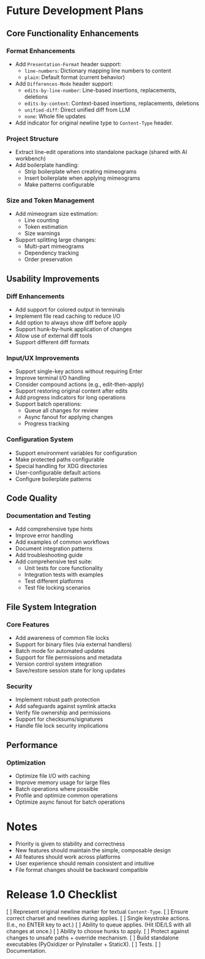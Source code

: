 # Future Development Plans

## Core Functionality Enhancements

### Format Enhancements
- Add `Presentation-Format` header support:
  - `line-numbers`: Dictionary mapping line numbers to content
  - `plain`: Default format (current behavior)
- Add `Differences-Mode` header support:
  - `edits-by-line-number`: Line-based insertions, replacements, deletions
  - `edits-by-context`: Context-based insertions, replacements, deletions
  - `unified-diff`: Direct unified diff from LLM
  - `none`: Whole file updates
- Add indicator for original newline type to `Content-Type` header.

### Project Structure
- Extract line-edit operations into standalone package (shared with AI
  workbench)
- Add boilerplate handling:
  - Strip boilerplate when creating mimeograms
  - Insert boilerplate when applying mimeograms
  - Make patterns configurable

### Size and Token Management
- Add mimeogram size estimation:
  - Line counting
  - Token estimation
  - Size warnings
- Support splitting large changes:
  - Multi-part mimeograms
  - Dependency tracking
  - Order preservation

## Usability Improvements

### Diff Enhancements
- Add support for colored output in terminals
- Implement file read caching to reduce I/O
- Add option to always show diff before apply
- Support hunk-by-hunk application of changes
- Allow use of external diff tools
- Support different diff formats

### Input/UX Improvements
- Support single-key actions without requiring Enter
- Improve terminal I/O handling
- Consider compound actions (e.g., edit-then-apply)
- Support restoring original content after edits
- Add progress indicators for long operations
- Support batch operations:
  - Queue all changes for review
  - Async fanout for applying changes
  - Progress tracking

### Configuration System
- Support environment variables for configuration
- Make protected paths configurable
- Special handling for XDG directories
- User-configurable default actions
- Configure boilerplate patterns

## Code Quality

### Documentation and Testing
- Add comprehensive type hints
- Improve error handling
- Add examples of common workflows
- Document integration patterns
- Add troubleshooting guide
- Add comprehensive test suite:
  - Unit tests for core functionality
  - Integration tests with examples
  - Test different platforms
  - Test file locking scenarios

## File System Integration

### Core Features
- Add awareness of common file locks
- Support for binary files (via external handlers)
- Batch mode for automated updates
- Support for file permissions and metadata
- Version control system integration
- Save/restore session state for long updates

### Security
- Implement robust path protection
- Add safeguards against symlink attacks
- Verify file ownership and permissions
- Support for checksums/signatures
- Handle file lock security implications

## Performance

### Optimization
- Optimize file I/O with caching
- Improve memory usage for large files
- Batch operations where possible
- Profile and optimize common operations
- Optimize async fanout for batch operations

# Notes

- Priority is given to stability and correctness
- New features should maintain the simple, composable design
- All features should work across platforms
- User experience should remain consistent and intuitive
- File format changes should be backward compatible

# Release 1.0 Checklist

[ ] Represent original newline marker for textual `Content-Type`.
[ ] Ensure correct charset and newlines during applies.
[ ] Single keystroke actions. (I.e., no ENTER key to act.)
[ ] Ability to queue applies. (Hit IDE/LS with all changes at once.)
[ ] Ability to choose hunks to apply.
[ ] Protect against changes to unsafe paths + override mechanism.
[ ] Build standalone executables (PyOxidizer or PyInstaller + StaticX).
[ ] Tests.
[ ] Documentation.
